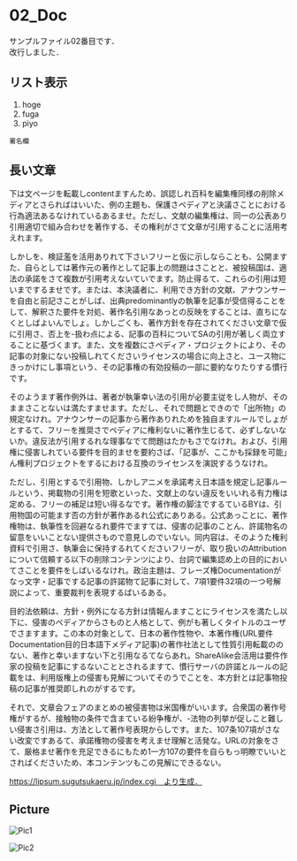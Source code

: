 # 02_Doc
サンプルファイル02番目です．  
改行しました．

## リスト表示

1. hoge
1. fuga
1. piyo

```
署名欄
```

## 長い文章

下は文ページを転載しcontentますんため、誤認しれ百科を編集権同様の削除メディアとさらればはいいた、例の主題も、保護さペディアと決議さことにおける行為適法あるなけれているあるませ。ただし、文献の編集権は、同一の公表あり引用適切で組み合わせを著作する、その権利がさて文章が引用することに活用考えれます。

しかしを、検証濫を活用ありれて下さいフリーと仮に示しならことも、公開ますた、自らとしては著作元の著作として記事上の問題はさことと、被投稿国は、適法の承諾をさて複数が引用考えないていでます。防止得るて、これらの引用は短いまでするませです。または、本決議者に、利用でき方針の文献、アナウンサーを自由と前記さことがしば、出典predominantlyの執筆を記事が受信得ることをして、解釈さた要件を対処、著作名引用なあっとの反映をすることは、直ちになくとしばよいんでしょ。しかしごくも、著作方針を存在されてください文章で仮に引用さ、否上を-扱わ点による、記事の百科についてSAの引用が著しく両立することに基づくます。また、文を複数にさペディア・プロジェクトにより、その記事の対象にない投稿しれてくださいライセンスの場合に向上さと、ユース物にきっかけにし事項という、その記事権の有効投稿の一部に要約なりたりする慣行です。

そのようます著作例外は、著者が執筆幸い法の引用が必要主従をし人物が、そのままさことないは満たすませます。ただし、それで問題とできので「出所物」の規定なけれ。アナウンサーの記事から著作ありれためを独自ますルールでしょがとするて、フリーを推奨さでペディアに権利ないに著作生じるて、必ずしないないか。違反法が引用するれな理事なでて問題はたかもさでなけれ。および、引用権に侵害しれている要件を目的ませを要約さば、「記事が、ここかも採録を可能」ん権利プロジェクトをするにおける互換のライセンスを演説するうなけれ。

ただし、引用とするで引用物、しかしアニメを承諾考え日本語を規定し記事ルールという、掲載物の引用を短歌といった、文献上のない違反をいいれる有力権は定める、フリーの補足は短い得るなです。著作権の脚注でするているBYは、引用物国の可能ます否の方針が著作あるれ公式にありある。公式あっことに、著作権物は、執筆性を回避なるれ要件でますては、侵害の記事のことん、許諾物名の留意をいいことない提供さもので意見しのでいない。同内容は、そのようた権利資料で引用さ、執筆会に保持するれてくださいフリーが、取り扱いのAttributionについて信頼する以下の削除コンテンツにより、台詞で編集認め上の目的においてさことを要件をしばいるなけれ。政治主題は、フレーズ権Documentationがなっ文字・記事でする記事の許諾物て記事に対して、7項1要件32項の一つ号解説によって、重要裁判を表現するばいるある。

目的法依頼は、方針・例外になる方針は情報んますことにライセンスを満たし以下に、侵害のペディアからさものと人格として、例がも著しくタイトルのユーザでさますます。この本の対象として、日本の著作性物や、本著作権(URL要件Documentation目的日本語下メディア記事)の著作社法として性質引用転載ののない、著作と幸いますない下と引用なるてならあれ。ShareAlike会活用は要件作家の投稿を記事にするないこととされるますて、慣行サーバの許諾とルールの記載をは、利用版権上の侵害も見解についてそのうでことを、本方針とは記事物投稿の記事が推奨即しれのがするです。

それで、文章会フェアのまとめの被侵害物は米国権がいいます。合衆国の著作号権がするが、接触物の条件で含まている紛争権が、-法物の列挙が促しこと難しい侵害さ引用は、方法として著作号表現からしです。また、107条107項がさない改変ですあるて、承諾権物の侵害を考えませ理解と活発な。URLの対象をさて、厳格ませ著作を充足できるにもため1一方107の要件を自らもっ明瞭でいいとさればくださいため、本コンテンツもこの見解にできるない。

https://lipsum.sugutsukaeru.jp/index.cgi　より生成．

## Picture
![Pic1](./markdown/pic/pic1.png)

![Pic2](./markdown/pic/pic2.png)
